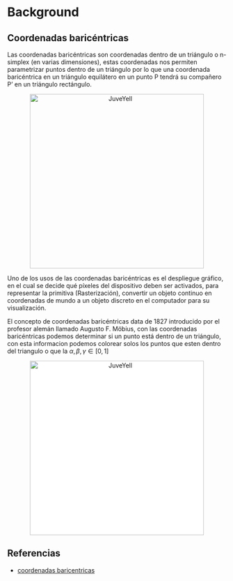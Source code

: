 # Background

## Coordenadas baricéntricas

Las coordenadas baricéntricas son coordenadas dentro de un triángulo o n-simplex (en varias dimensiones), estas coordenadas nos permiten parametrizar puntos dentro de un triángulo por lo que una coordenada baricéntrica en un triángulo equilátero en un punto P tendrá su compañero P’ en un triángulo rectángulo.

<div>
  <p style = 'text-align:center;'>
  <img src="https://upload.wikimedia.org/wikipedia/commons/thumb/b/b7/TriangleBarycentricCoordinates.svg/320px-TriangleBarycentricCoordinates.svg.png" alt="JuveYell" width="400px">
  </p>
</div>

Uno de los usos de las coordenadas baricéntricas es el despliegue gráfico, en el cual se decide qué píxeles del dispositivo deben ser activados, para representar la primitiva (Rasterización), convertir un objeto continuo en coordenadas de mundo a un objeto discreto en el computador para su visualización.

El concepto de coordenadas baricéntricas data de 1827 introducido por el profesor alemán llamado Augusto F. Möbius, con las coordenadas baricéntricas podemos determinar si un punto está dentro de un triángulo, con esta informacion podemos colorear solos los puntos que esten dentro del triangulo o que la $\alpha ,\beta ,\gamma \in [0,1]$

<div>
  <p style = 'text-align: center;'>
  <img src="https://elcodigografico.files.wordpress.com/2014/03/barycentric2.jpg" alt="JuveYell" width="400p" style="background-color: #fff">
  </p>
</div>


## Referencias
* [coordenadas baricentricas](https://elcodigografico.wordpress.com/2014/03/29/coordenadas-baricentricas-en-triangulos/)